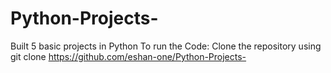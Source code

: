 # Python-Projects-
Built 5 basic projects in Python
To run the Code: 
Clone the repository using git clone https://github.com/eshan-one/Python-Projects-
